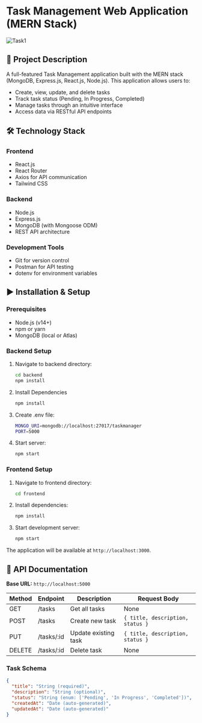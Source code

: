 # Task Management Web Application (MERN Stack)
![Task1](https://github.com/user-attachments/assets/f7bdc3f8-21c9-46a2-aed3-e6d1214e1e80)

## 📘 Project Description

A full-featured Task Management application built with the MERN stack (MongoDB, Express.js, React.js, Node.js). This application allows users to:

- Create, view, update, and delete tasks
- Track task status (Pending, In Progress, Completed)
- Manage tasks through an intuitive interface
- Access data via RESTful API endpoints

## 🛠 Technology Stack

### Frontend
- React.js
- React Router
- Axios for API communication
- Tailwind CSS

### Backend
- Node.js
- Express.js
- MongoDB (with Mongoose ODM)
- REST API architecture

### Development Tools
- Git for version control
- Postman for API testing
- dotenv for environment variables

## ▶️ Installation & Setup

### Prerequisites
- Node.js (v14+)
- npm or yarn
- MongoDB (local or Atlas)

### Backend Setup

1. Navigate to backend directory:
   ```bash
   cd backend
   npm install
   ```

2. Install Dependencies
   ```bash
   npm install
   ```

3. Create .env file:
   ```bash
   MONGO_URI=mongodb://localhost:27017/taskmanager
   PORT=5000
   ```
4. Start server:
    ```bash
   npm start
    ```

### Frontend Setup

1. Navigate to frontend directory:
    ```bash
   cd frontend
    ```
    
2. Install dependencies: 
    ```bash
   npm install
    ```
    
3. Start development server:
    
    ```bash
   npm start
    ```
    

The application will be available at `http://localhost:3000`.

## 📡 API Documentation

**Base URL:** `http://localhost:5000`

| Method | Endpoint | Description | Request Body |
| --- | --- | --- | --- |
| GET | /tasks | Get all tasks | None |
| POST | /tasks | Create new task | `{ title, description, status }` |
| PUT | /tasks/:id | Update existing task | `{ title, description, status }` |
| DELETE | /tasks/:id | Delete task | None |

### Task Schema

```json
{
  "title": "String (required)",
  "description": "String (optional)",
  "status": "String (enum: ['Pending', 'In Progress', 'Completed'])",
  "createdAt": "Date (auto-generated)",
  "updatedAt": "Date (auto-generated)"
}

```
